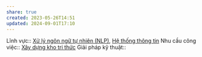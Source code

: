 ```yaml
---
share: true
created: 2023-05-26T14:51
updated: 2024-09-01T17:10
---
```

Lĩnh vực:: [Xử lý ngôn ngữ tự nhiên (NLP)](../../L%C4%A9nh%20v%E1%BB%B1c/X%E1%BB%AD%20l%C3%BD%20ng%C3%B4n%20ng%E1%BB%AF%20t%E1%BB%B1%20nhi%C3%AAn%20(NLP).md), [Hệ thống thông tin](../../L%C4%A9nh%20v%E1%BB%B1c/H%E1%BB%87%20th%E1%BB%91ng%20th%C3%B4ng%20tin/index.md)
Nhu cầu công việc:: [Xây dựng kho tri thức](../X%C3%A2y%20d%E1%BB%B1ng%20kho%20tri%20th%E1%BB%A9c.md)
Giải pháp kỹ thuật::
